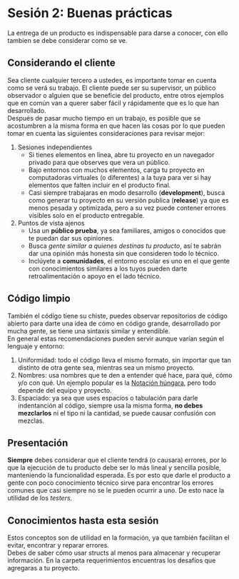 # Sesión 2: Buenas prácticas
La entrega de un producto es indispensable para darse a conocer, con ello tambien se debe considerar como se ve.

## Considerando el cliente
Sea cliente cualquier tercero a ustedes, es importante tomar en cuenta como se verá su trabajo. El cliente puede ser su supervisor,
un público observador o alguien que se beneficie del producto, entre otros ejemplos que en común van a querer saber fácil y rápidamente
que es lo que han desarrollado.  
Después de pasar mucho tiempo en un trabajo, es posible que se acostumbren a la misma forma en que hacen las cosas
por lo que pueden tomar en cuenta las siguientes consideraciones para revisar mejor:
1. Sesiones independientes
    * Si tienes elementos en línea, abre tu proyecto en un navegador privado para que observes que vera un público.
    * Bajo entornos con muchos elementos, carga tu proyecto en computadoras virtuales (o diferentes) a la tuya para ver si hay 
    elementos que falten incluir en el producto final.
    * Casi siempre trabajaras en modo desarrollo (**development**), busca como generar tu proyecto en su versión publica 
    (**release**) ya que es menos pesada y optimizada, pero a su vez puede contener errores visibles solo en el producto entregable.
2. Puntos de vista ajenos
    * Usa un **público prueba**, ya sea familiares, amigos o conocidos que te puedan dar sus opiniones.
    * Busca *gente similar a quienes destinas tu producto*, así te sabrán dar una opinión más honesta sin que
    consideren todo lo técnico.
    * Inclúyete a **comunidades**, el entorno escolar es uno en el que gente con conocimientos similares a los tuyos
    pueden darte retroalimentación o apoyo en el lado técnico.
    
## Código limpio
También el código tiene su chiste, puedes observar repositorios de código abierto para darte una idea de cómo en código grande,
desarrollado por mucha gente, se tiene una sintaxis similar y entendible.  
En general estas recomendaciones pueden servir aunque varían según el lenguaje y entorno:
1. Uniformidad: todo el código lleva el mismo formato, sin importar que tan distinto de otra gente sea, mientras sea un 
mismo proyecto.
2. Nombres: usa nombres que te den a entender qué hace, para qué, cómo y/o con qué. Un ejemplo popular es 
la [Notación húngara](https://es.wikipedia.org/wiki/Notaci%C3%B3n_h%C3%BAngara), pero todo depende del equipo y proyecto.
3. Espaciado: ya sea que uses espacios o tabulación para darle indentanción al código, siempre usa la misma forma, **no
debes mezclarlos** ni el tipo ni la cantidad, se puede causar confusión con mezclas.

## Presentación
**Siempre** debes considerar que el cliente tendrá (o causara) errores, por lo que la ejecución de tu producto debe ser
lo más lineal y sencilla posible, manteniendo la funcionalidad esperada.
Es por esto que darle el producto a gente con poco conocimiento técnico sirve para encontrar los errores comunes que 
casi siempre no se le pueden ocurrir a uno. De esto nace la utilidad de los *testers*.

## Conocimientos hasta esta sesión
Estos conceptos son de utilidad en la formación, ya que también facilitan el evitar, encontrar y reparar errores.  
Debes de saber cómo usar structs al menos para almacenar y recuperar información.
En la carpeta requerimientos encuentras los desafíos que agregaras a tu proyecto.
